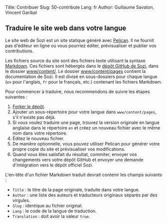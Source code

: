 Title: Contribuer
Slug: 50-contribute
Lang: fr
Author: Guillaume Savaton, Vincent Garibal

Traduire le site web dans votre langue 
--------------------------------------

Le site web de Sozi est un site statique généré avec [Pelican](http://blog.getpelican.com/).
Il ne fournit pas d'éditeur en ligne où vous pourriez éditer, prévisualiser et publier vos contributions.

Les fichiers source du site sont des fichiers texte utilisant la syntaxe [Markdown](http://daringfireball.net/projects/markdown/syntax).
Ces fichiers sont hébergés dans le [dépôt GitHub de Sozi](https://github.com/senshu/Sozi), dans le dossier [www/content/](https://github.com/senshu/Sozi/tree/master/www/content).
Le dossier [www/content/pages](https://github.com/senshu/Sozi/tree/master/www/content/pages) contient
la documentation de Sozi.
Il est divisé en sous-dossiers pour chaque langue (``en`` pour l'anglais, ``fr`` pour le français, etc.)
contenant les fichiers Markdown.

Pour commencer à traduire, nous recommendons de suivre les étapes suivantes :

1. [Forker le dépôt](https://github.com/senshu/Sozi/fork).
2. Ajouter un sous-répertoire pour votre langue dans ``www/content/pages``, s'il n'existe pas déjà.
3. Si vous voulez traduire une page, trouvez la version originale en langue anglaise dans le répertoire ``en`` et créez un nouveau fichier avec le même nom dans votre répertoire.
4. Éditez le nouveau fichier.
5. De manière optionnelle, vous pouvez utiliser Pelican pour générer votre propre copie du site et prévisualiser vos modifications.
6. Quand vous êtes satisfait du résultat, commiter, envoyer vos changements vers votre dépôt GitHub et envoyer une demande d'intégration vers le dépôt officiel Sozi.

L'en-tête d'un fichier Markdown traduit devrait contenir les champs suivants :

* ``Title`` : le titre de la page originale, traduite dans votre langue.
* ``Author`` : une liste des auteurs et traducteurs originaux séparés par des virgules.
* ``Slug`` : identique au fichier original.
* ``Lang`` : le code de la langue de traduction.
* ``Translation`` : doit avoir la valeur ``true``.

